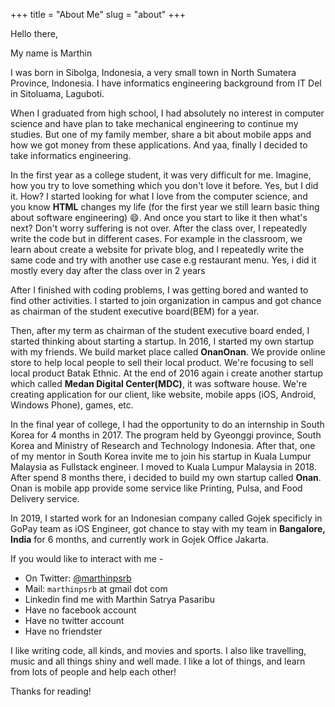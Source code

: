+++
title = "About Me"
slug = "about"
+++

Hello there,

My name is Marthin

I was born in Sibolga, Indonesia, a very small town in North Sumatera Province, Indonesia. I have informatics engineering background from IT Del in Sitoluama, Laguboti.

When I graduated from high school, I had absolutely no interest in computer science and have plan to take mechanical engineering to continue my studies. But one of my family member, share a bit about mobile apps and how we got money from these applications. And yaa, finally I decided to take informatics engineering.

In the first year as a college student, it was very difficult for me. Imagine, how you try to love something which you don't love it before. Yes, but I did it. How? 
I started looking for what I love from the computer science, and you know **HTML** changes my life (for the first year we still learn basic thing about software engineering) 😄. And once you start to like it then what's next? Don't worry suffering is not over. 
After the class over, I repeatedly write the code but in different cases. For example in the classroom, we learn about create a website for private blog, and I repeatedly write the same code and try with another use case e.g restaurant menu. Yes, i did it mostly every day after the class over in 2 years

After I finished with coding problems, I was getting bored and wanted to find other activities. I started to join organization in campus and got chance as chairman of the student executive board(BEM) for a year.

Then, after my term as chairman of the student executive board ended, I started thinking about starting a startup. In 2016, I started my own startup with my friends. We build market place called **OnanOnan**. We provide online store to help local people to sell their local product. We're focusing to sell local product Batak Ethnic. At the end of 2016 again i create another startup which called **Medan Digital Center(MDC)**, it was software house. We're creating application for our client, like website, mobile apps (iOS, Android, Windows Phone), games, etc.

In the final year of college, I had the opportunity to do an internship in South Korea for 4 months in 2017. The program held by Gyeonggi province, South Korea and Ministry of Research and Technology Indonesia. After that, one of my mentor in South Korea invite me to join his startup in Kuala Lumpur Malaysia as Fullstack engineer. I moved to Kuala Lumpur Malaysia in 2018. After spend 8 months there, i decided to build my own startup called **Onan**. Onan is mobile app provide some service like Printing, Pulsa, and Food Delivery service.

In 2019, I started work for an Indonesian company called Gojek specificly in GoPay team as iOS Engineer, got chance to stay with my team in **Bangalore, India** for 6 months, and currently work in Gojek Office Jakarta.

If you would like to interact with me -

* On Twitter: [@marthinpsrb](https://twitter.com/marthinpsrb)
* Mail:  `marthinpsrb` at gmail dot com
* Linkedin find me with Marthin Satrya Pasaribu
* Have no facebook account
* Have no twitter account
* Have no friendster

I like writing code, all kinds, and movies and sports. I also like travelling, music and all things shiny and well made. I like a lot of things, and learn from lots of people and help each other!

Thanks for reading!
